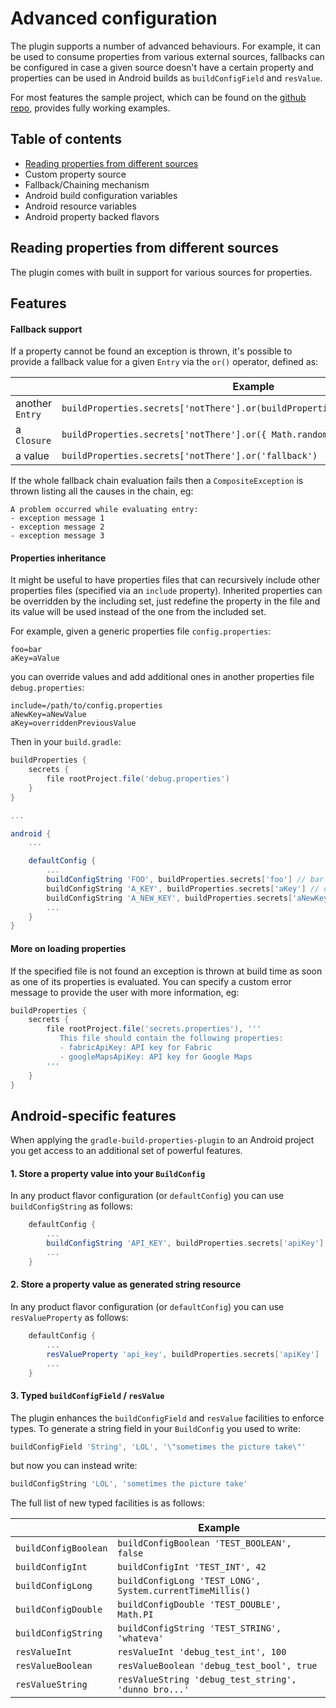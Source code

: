 # Advanced configuration

The plugin supports a number of advanced behaviours. For example, it can be used to consume properties 
from various external sources, fallbacks can be configured in case a given source doesn't have a certain property and 
properties can be used in Android builds as `buildConfigField` and `resValue`.   

For most features the sample project, which can be found on the [github repo](https://github.com/novoda/gradle-build-properties-plugin/tree/master/sample),
provides fully working examples.  

## Table of contents
 * [Reading properties from different sources](#reading-properties-from-different-sources) 
 * Custom property source
 * Fallback/Chaining mechanism
 * Android build configuration variables
 * Android resource variables
 * Android property backed flavors
 
 
## Reading properties from different sources

The plugin comes with built in support for various sources for properties. 

## Features

#### Fallback support
If a property cannot be found an exception is thrown, it's possible to provide a fallback
value for a given `Entry` via the `or()` operator, defined as:

| | Example |
|----|----|
|another `Entry` | `buildProperties.secrets['notThere'].or(buildProperties.secrets['fallback'])` |
|a `Closure` | `buildProperties.secrets['notThere'].or({ Math.random() })` |
|a value | `buildProperties.secrets['notThere'].or('fallback')` |

If the whole fallback chain evaluation fails then a `CompositeException` is thrown listing all
the causes in the chain, eg:

```
A problem occurred while evaluating entry:
- exception message 1
- exception message 2
- exception message 3

```

#### Properties inheritance
It might be useful to have properties files that can recursively include
other properties files (specified via an `include` property).
Inherited properties can be overridden by the including set, just redefine
the property in the file and its value will be used instead of the one
from the included set.

For example, given a generic properties file `config.properties`:

```properties
foo=bar
aKey=aValue
```

you can override values and add additional ones in another properties file `debug.properties`:

```properties
include=/path/to/config.properties
aNewKey=aNewValue
aKey=overriddenPreviousValue
```

Then in your `build.gradle`:

```gradle
buildProperties {
    secrets {
        file rootProject.file('debug.properties')
    }
}

...

android {
    ...

    defaultConfig {
        ...
        buildConfigString 'FOO', buildProperties.secrets['foo'] // bar
        buildConfigString 'A_KEY', buildProperties.secrets['aKey'] // overriddenPreviousValue
        buildConfigString 'A_NEW_KEY', buildProperties.secrets['aNewKey'] // aNewValue
        ...
    }
}
```

#### More on loading properties
If the specified file is not found an exception is thrown at build time as soon as one of its properties is evaluated.
You can specify a custom error message to provide the user with more information, eg:
```gradle
buildProperties {
    secrets {
        file rootProject.file('secrets.properties'), '''
           This file should contain the following properties:
           - fabricApiKey: API key for Fabric
           - googleMapsApiKey: API key for Google Maps
        '''
    }
}
```


## Android-specific features

When applying the `gradle-build-properties-plugin` to an Android project you get access to an
 additional set of powerful features.

#### 1. Store a property value into your `BuildConfig`
In any product flavor configuration (or `defaultConfig`) you can use
`buildConfigString` as follows:
```gradle
    defaultConfig {
        ...
        buildConfigString 'API_KEY', buildProperties.secrets['apiKey']
        ...
    }
```

#### 2. Store a property value as generated string resource
In any product flavor configuration (or `defaultConfig`) you can use
`resValueProperty` as follows:

```gradle
    defaultConfig {
        ...
        resValueProperty 'api_key', buildProperties.secrets['apiKey']
        ...
    }
```

#### 3. Typed `buildConfigField` / `resValue`
The plugin enhances the `buildConfigField` and `resValue` facilities to
enforce types. To generate a string field in your `BuildConfig` you used to write:
```gradle
buildConfigField 'String', 'LOL', '\"sometimes the picture take\"'
```
but now you can instead write:
```gradle
buildConfigString 'LOL', 'sometimes the picture take'
```
The full list of new typed facilities is as follows:

| | Example |
|----|----|
|`buildConfigBoolean` | `buildConfigBoolean 'TEST_BOOLEAN', false`|
|`buildConfigInt` | `buildConfigInt 'TEST_INT', 42`|
|`buildConfigLong` | `buildConfigLong 'TEST_LONG', System.currentTimeMillis()`|
|`buildConfigDouble` | `buildConfigDouble 'TEST_DOUBLE', Math.PI`|
|`buildConfigString` | `buildConfigString 'TEST_STRING', 'whateva'`|
|`resValueInt`| `resValueInt 'debug_test_int', 100`|
|`resValueBoolean` | `resValueBoolean 'debug_test_bool', true`|
|`resValueString` | `resValueString 'debug_test_string', 'dunno bro...'`|
